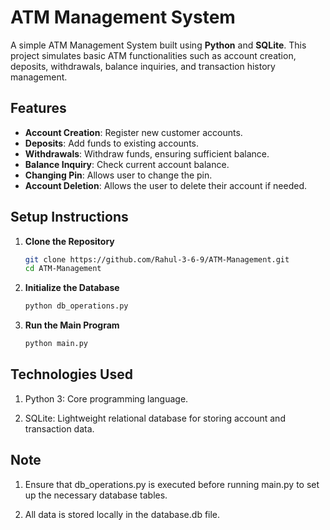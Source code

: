 # ATM Management System

A simple ATM Management System built using **Python** and **SQLite**. This project simulates basic ATM functionalities such as account creation, deposits, withdrawals, balance inquiries, and transaction history management.

## Features

- **Account Creation**: Register new customer accounts.
- **Deposits**: Add funds to existing accounts.
- **Withdrawals**: Withdraw funds, ensuring sufficient balance.
- **Balance Inquiry**: Check current account balance.
- **Changing Pin**: Allows user to change the pin.
- **Account Deletion**: Allows the user to delete their account if needed.

## Setup Instructions

1. **Clone the Repository**

   ```bash
   git clone https://github.com/Rahul-3-6-9/ATM-Management.git
   cd ATM-Management

2. **Initialize the Database**

    ```bash
    python db_operations.py

3. **Run the Main Program**

    ```bash
    python main.py
    
## Technologies Used

1. Python 3: Core programming language.

2. SQLite: Lightweight relational database for storing account and transaction data.

## Note

1. Ensure that db_operations.py is executed before running main.py to set up the necessary database tables.

2. All data is stored locally in the database.db file.

